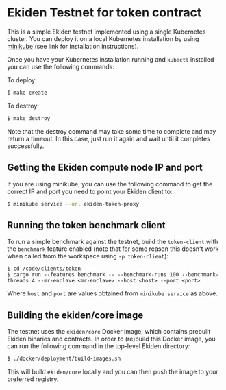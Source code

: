 # Ekiden Testnet for token contract

This is a simple Ekiden testnet implemented using a single Kubernetes cluster. You can deploy it on a local Kubernetes installation by using [minikube](https://github.com/kubernetes/minikube) (see link for installation instructions).

Once you have your Kubernetes installation running and `kubectl` installed you can use the following commands:

To deploy:
```bash
$ make create
```

To destroy:
```bash
$ make destroy
```

Note that the destroy command may take some time to complete and may return a timeout. In this case, just run it again and wait until it completes successfully.

## Getting the Ekiden compute node IP and port

If you are using minikube, you can use the following command to get the correct IP and port you need to point your Ekiden client to:
```bash
$ minikube service --url ekiden-token-proxy
```

## Running the token benchmark client

To run a simple benchmark against the testnet, build the `token-client` with the `benchmark` feature enabled (note that for some reason this doesn't work when called from the workspace using `-p token-client`):
```
$ cd /code/clients/token
$ cargo run --features benchmark -- --benchmark-runs 100 --benchmark-threads 4 --mr-enclave <mr-enclave> --host <host> --port <port>
```

Where `host` and `port` are values obtained from `minikube service` as above.

## Building the ekiden/core image

The testnet uses the `ekiden/core` Docker image, which contains prebuilt Ekiden binaries and contracts. In order to (re)build this Docker image, you can run the following command in the top-level Ekiden directory:
```bash
$ ./docker/deployment/build-images.sh
```

This will build `ekiden/core` locally and you can then push the image to your preferred registry.
